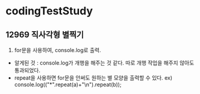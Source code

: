 # codingTestStudy

## 12969 직사각형 별찍기

1. for문을 사용하여, console.log로 출력.
- 알게된 것 : console.log가 개행을 해주는 것 같다. 따로 개행 작업을 해주지 않아도 통과되었다.
- repeat을 사용하면 for문을 안써도 원하는 별 모양을 출력할 수 있다.
ex) console.log(("*".repeat(a)+"\n").repeat(b));


